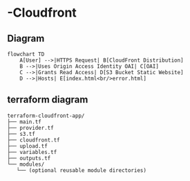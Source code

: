 # -Cloudfront

##  Diagram

```mermaid
flowchart TD
    A[User] -->|HTTPS Request| B[CloudFront Distribution]
    B -->|Uses Origin Access Identity OAI| C[OAI]
    C -->|Grants Read Access| D[S3 Bucket Static Website]
    D -->|Hosts| E[index.html<br/>error.html]
```

 ## terraform diagram
 ```
 terraform-cloudfront-app/
├── main.tf
├── provider.tf
├── s3.tf
├── cloudfront.tf
├── upload.tf
├── variables.tf
├── outputs.tf
└── modules/
    └── (optional reusable module directories)
```



